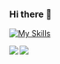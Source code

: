 ### Hi there 👋

[![My Skills](https://skillicons.dev/icons?i=aws,gcp,azure,react,vue,flutter&perline=6)](https://skillicons.dev)

<!--
**ninomiyadaisuke/ninomiyadaisuke** is a ✨ _special_ ✨ repository because its `README.md` (this file) appears on your GitHub profile.

Here are some ideas to get you started:

- 🔭 I’m currently working on ...
- 🌱 I’m currently learning ...
- 👯 I’m looking to collaborate on ...
- 🤔 I’m looking for help with ...
- 💬 Ask me about ...
- 📫 How to reach me: ...
- 😄 Pronouns: ...
- ⚡ Fun fact: ...
-->
<a href="https://github.com/ninomiyadaisuke">
  <img align="left" src="https://github-readme-stats.vercel.app/api?username=ninomiyadaisuke&count_private=true&show_icons=true" />
</a>
<a href="https://github.com/ninomiyadaisuke">
  <img align="left" src="https://github-readme-stats.vercel.app/api/top-langs/?username=ninomiyadaisuke" />
</a>

